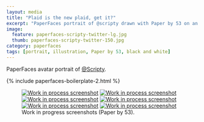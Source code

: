 ```yaml
---
layout: media
title: "Plaid is the new plaid, get it?"
excerpt: "PaperFaces portrait of @scripty drawn with Paper by 53 on an iPad."
image: 
  feature: paperfaces-scripty-twitter-lg.jpg
  thumb: paperfaces-scripty-twitter-150.jpg
category: paperfaces
tags: [portrait, illustration, Paper by 53, black and white]
---
```


PaperFaces avatar portrait of <a href="http://twitter.com/Scripty">@Scripty</a>.

{% include paperfaces-boilerplate-2.html %}

<figure class="half">
	<a href="{{ site.url }}/images/paperfaces-scripty-process-1-lg.jpg"><img src="{{ site.url }}/images/paperfaces-scripty-process-1-600.jpg" alt="Work in process screenshot"></a>
	<a href="{{ site.url }}/images/paperfaces-scripty-process-2-lg.jpg"><img src="{{ site.url }}/images/paperfaces-scripty-process-2-600.jpg" alt="Work in process screenshot"></a>
	<a href="{{ site.url }}/images/paperfaces-scripty-process-3-lg.jpg"><img src="{{ site.url }}/images/paperfaces-scripty-process-3-600.jpg" alt="Work in process screenshot"></a>
	<a href="{{ site.url }}/images/paperfaces-scripty-process-4-lg.jpg"><img src="{{ site.url }}/images/paperfaces-scripty-process-4-600.jpg" alt="Work in process screenshot"></a>
	<a href="{{ site.url }}/images/paperfaces-scripty-process-5-lg.jpg"><img src="{{ site.url }}/images/paperfaces-scripty-process-5-600.jpg" alt="Work in process screenshot"></a>
	<a href="{{ site.url }}/images/paperfaces-scripty-process-6-lg.jpg"><img src="{{ site.url }}/images/paperfaces-scripty-process-6-600.jpg" alt="Work in process screenshot"></a>
	<figcaption>Work in progress screenshots (Paper by 53).</figcaption>
</figure>